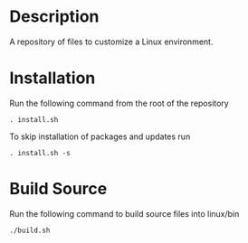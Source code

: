 # Description
A repository of files to customize a Linux environment.

# Installation
Run the following command from the root of the repository
```
. install.sh
```
To skip installation of packages and updates run
```
. install.sh -s
```

# Build Source
Run the following command to build source files into linux/bin
```
./build.sh
```
